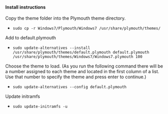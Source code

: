 #### Install instructions
Copy the theme folder into the Plymouth theme directory.

- `sudo cp -r Windows7/Plymouth/Windows7 /usr/share/plymouth/themes/`

Add to default.plymouth

- `sudo update-alternatives --install /usr/share/plymouth/themes/default.plymouth default.plymouth /usr/share/plymouth/themes/Windows7/Windows7.plymouth 100`


Choose the theme to load. (As you run the following command there will be a number assigned to each theme and located in the first column of a list. Use that number to specify the theme and press enter to continue.)

- `sudo update-alternatives --config default.plymouth`

Update initramfs

- `sudo update-initramfs -u`
